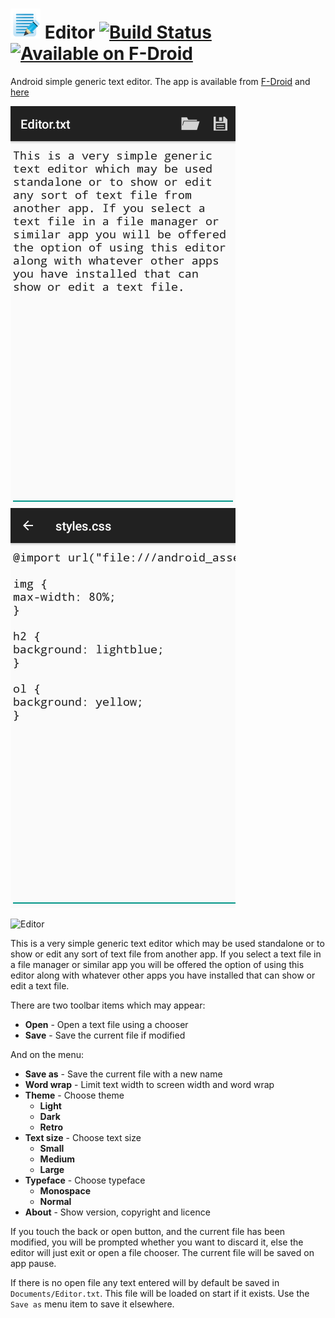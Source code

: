 # ![Logo](src/main/res/drawable-mdpi/ic_launcher.png) Editor [![Build Status](https://travis-ci.org/billthefarmer/editor.svg?branch=master)](https://travis-ci.org/billthefarmer/editor) [![Available on F-Droid](https://f-droid.org/wiki/images/c/ca/F-Droid-button_available-on_smaller.png)](https://f-droid.org/repository/browse/?fdid=org.billthefarmer.editor)

Android simple generic text editor. The app is available from
[F-Droid](https://f-droid.org/repository/browse/?fdid=org.billthefarmer.editor)
and [here](https://github.com/billthefarmer/editor/releases)

![Editor](https://github.com/billthefarmer/billthefarmer.github.io/raw/master/images/Editor.png) ![Editor](https://github.com/billthefarmer/billthefarmer.github.io/raw/master/images/Editor-styles.png)

![Editor](https://github.com/billthefarmer/billthefarmer.github.io/raw/master/images/Editor-green.png)

This is a very simple generic text editor which may be used standalone
or to show or edit any sort of text file from another app. If you
select a text file in a file manager or similar app you will be
offered the option of using this editor along with whatever other apps
you have installed that can show or edit a text file.

There are two toolbar items which may appear:
* **Open** - Open a text file using a chooser
* **Save** - Save the current file if modified

And on the menu:
* **Save as** - Save the current file with a new name
* **Word wrap** - Limit text width to screen width and word wrap
* **Theme** - Choose theme
  * **Light**
  * **Dark**
  * **Retro**
* **Text size** - Choose text size
  * **Small**
  * **Medium**
  * **Large**
* **Typeface** - Choose typeface
  * **Monospace**
  * **Normal**
* **About** - Show version, copyright and licence

If you touch the back or open button, and the current file has been
modified, you will be prompted whether you want to discard it, else
the editor will just exit or open a file chooser. The current file
will be saved on app pause.

If there is no open file any text entered will by default be saved in
`Documents/Editor.txt`. This file will be loaded on start if it
exists. Use the `Save as` menu item to save it elsewhere.
